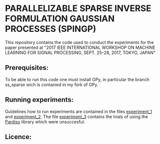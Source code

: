 # PARALLELIZABLE SPARSE INVERSE FORMULATION GAUSSIAN PROCESSES (SPINGP)

This repository contains the code used to conduct the experiments for the paper
presented at "2017 IEEE INTERNATIONAL WORKSHOP ON MACHINE LEARNING FOR SIGNAL PROCESSING, SEPT. 25–28, 2017, TOKYO, JAPAN"


## Prerequisites:

To be able to run this code one must install GPy, in particular the branch ss_sparse wich is contained in my fork of GPy.

## Running experiments:

Guidelines how to run experiments are contained in the files [experiment_1](experiment_1) and [experiment_2](experiment_2).
The file [experiment_3](experiment_3) contains the trials of using the [Pardiso](http://www.pardiso-project.org/) library which were unsuccesful.

## Licence:
